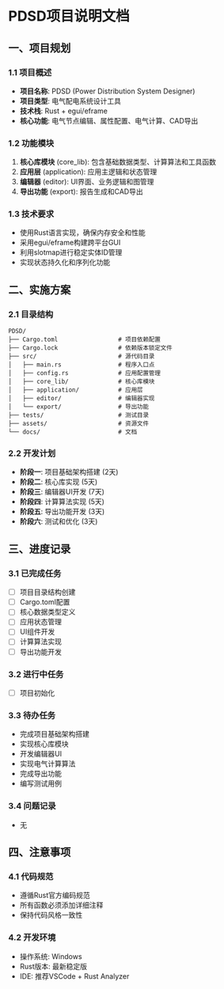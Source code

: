 # PDSD项目说明文档

## 一、项目规划

### 1.1 项目概述
- **项目名称**: PDSD (Power Distribution System Designer)
- **项目类型**: 电气配电系统设计工具
- **技术栈**: Rust + egui/eframe
- **核心功能**: 电气节点编辑、属性配置、电气计算、CAD导出

### 1.2 功能模块
1. **核心库模块** (core_lib): 包含基础数据类型、计算算法和工具函数
2. **应用层** (application): 应用主逻辑和状态管理
3. **编辑器** (editor): UI界面、业务逻辑和图管理
4. **导出功能** (export): 报告生成和CAD导出

### 1.3 技术要求
- 使用Rust语言实现，确保内存安全和性能
- 采用egui/eframe构建跨平台GUI
- 利用slotmap进行稳定实体ID管理
- 实现状态持久化和序列化功能

## 二、实施方案

### 2.1 目录结构
```
PDSD/
├── Cargo.toml                 # 项目依赖配置
├── Cargo.lock                 # 依赖版本锁定文件
├── src/                       # 源代码目录
│   ├── main.rs                # 程序入口点
│   ├── config.rs              # 应用配置管理
│   ├── core_lib/              # 核心库模块
│   ├── application/           # 应用层
│   ├── editor/                # 编辑器实现
│   └── export/                # 导出功能
├── tests/                     # 测试目录
├── assets/                    # 资源文件
└── docs/                      # 文档
```

### 2.2 开发计划
- **阶段一**: 项目基础架构搭建 (2天)
- **阶段二**: 核心库实现 (5天)
- **阶段三**: 编辑器UI开发 (7天)
- **阶段四**: 计算算法实现 (5天)
- **阶段五**: 导出功能开发 (3天)
- **阶段六**: 测试和优化 (3天)

## 三、进度记录

### 3.1 已完成任务
- [ ] 项目目录结构创建
- [ ] Cargo.toml配置
- [ ] 核心数据类型定义
- [ ] 应用状态管理
- [ ] UI组件开发
- [ ] 计算算法实现
- [ ] 导出功能开发

### 3.2 进行中任务
- [ ] 项目初始化

### 3.3 待办任务
- 完成项目基础架构搭建
- 实现核心库模块
- 开发编辑器UI
- 实现电气计算算法
- 完成导出功能
- 编写测试用例

### 3.4 问题记录
- 无

## 四、注意事项

### 4.1 代码规范
- 遵循Rust官方编码规范
- 所有函数必须添加详细注释
- 保持代码风格一致性

### 4.2 开发环境
- 操作系统: Windows
- Rust版本: 最新稳定版
- IDE: 推荐VSCode + Rust Analyzer